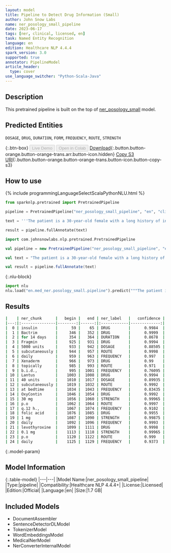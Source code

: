 ```yaml
---
layout: model
title: Pipeline to Detect Drug Information (Small)
author: John Snow Labs
name: ner_posology_small_pipeline
date: 2023-06-17
tags: [ner, clinical, licensed, en]
task: Named Entity Recognition
language: en
edition: Healthcare NLP 4.4.4
spark_version: 3.0
supported: true
annotator: PipelineModel
article_header:
  type: cover
use_language_switcher: "Python-Scala-Java"
---
```


## Description

This pretrained pipeline is built on the top of [ner_posology_small](https://nlp.johnsnowlabs.com/2021/03/31/ner_posology_small_en.html) model.

## Predicted Entities

`DOSAGE`, `DRUG`, `DURATION`, `FORM`, `FREQUENCY`, `ROUTE`, `STRENGTH`



{:.btn-box}
<button class="button button-orange" disabled>Live Demo</button>
<button class="button button-orange" disabled>Open in Colab</button>
[Download](https://s3.amazonaws.com/auxdata.johnsnowlabs.com/clinical/models/ner_posology_small_pipeline_en_4.4.4_3.0_1686987728283.zip){:.button.button-orange.button-orange-trans.arr.button-icon.hidden}
[Copy S3 URI](s3://auxdata.johnsnowlabs.com/clinical/models/ner_posology_small_pipeline_en_4.4.4_3.0_1686987728283.zip){:.button.button-orange.button-orange-trans.button-icon.button-copy-s3}

## How to use

<div class="tabs-box" markdown="1">
{% include programmingLanguageSelectScalaPythonNLU.html %}

```python
from sparknlp.pretrained import PretrainedPipeline

pipeline = PretrainedPipeline("ner_posology_small_pipeline", "en", "clinical/models")

text = '''The patient is a 30-year-old female with a long history of insulin dependent diabetes, type 2; coronary artery disease; chronic renal insufficiency; peripheral vascular disease, also secondary to diabetes; who was originally admitted to an outside hospital for what appeared to be acute paraplegia, lower extremities. She did receive a course of Bactrim for 14 days for UTI. Evidently, at some point in time, the patient was noted to develop a pressure-type wound on the sole of her left foot and left great toe. She was also noted to have a large sacral wound; this is in a similar location with her previous laminectomy, and this continues to receive daily care. The patient was transferred secondary to inability to participate in full physical and occupational therapy and continue medical management of her diabetes, the sacral decubitus, left foot pressure wound, and associated complications of diabetes. She is given Fragmin 5000 units subcutaneously daily, Xenaderm to wounds topically b.i.d., Lantus 40 units subcutaneously at bedtime, OxyContin 30 mg p.o. q.12 h., folic acid 1 mg daily, levothyroxine 0.1 mg p.o. daily, Prevacid 30 mg daily, Avandia 4 mg daily, Norvasc 10 mg daily, Lexapro 20 mg daily, aspirin 81 mg daily, Senna 2 tablets p.o. q.a.m., Neurontin 400 mg p.o. t.i.d., Percocet 5/325 mg 2 tablets q.4 h. p.r.n., magnesium citrate 1 bottle p.o. p.r.n., sliding scale coverage insulin, Wellbutrin 100 mg p.o. daily, and Bactrim DS b.i.d.'''

result = pipeline.fullAnnotate(text)
```
```scala
import com.johnsnowlabs.nlp.pretrained.PretrainedPipeline

val pipeline = new PretrainedPipeline("ner_posology_small_pipeline", "en", "clinical/models")

val text = "The patient is a 30-year-old female with a long history of insulin dependent diabetes, type 2; coronary artery disease; chronic renal insufficiency; peripheral vascular disease, also secondary to diabetes; who was originally admitted to an outside hospital for what appeared to be acute paraplegia, lower extremities. She did receive a course of Bactrim for 14 days for UTI. Evidently, at some point in time, the patient was noted to develop a pressure-type wound on the sole of her left foot and left great toe. She was also noted to have a large sacral wound; this is in a similar location with her previous laminectomy, and this continues to receive daily care. The patient was transferred secondary to inability to participate in full physical and occupational therapy and continue medical management of her diabetes, the sacral decubitus, left foot pressure wound, and associated complications of diabetes. She is given Fragmin 5000 units subcutaneously daily, Xenaderm to wounds topically b.i.d., Lantus 40 units subcutaneously at bedtime, OxyContin 30 mg p.o. q.12 h., folic acid 1 mg daily, levothyroxine 0.1 mg p.o. daily, Prevacid 30 mg daily, Avandia 4 mg daily, Norvasc 10 mg daily, Lexapro 20 mg daily, aspirin 81 mg daily, Senna 2 tablets p.o. q.a.m., Neurontin 400 mg p.o. t.i.d., Percocet 5/325 mg 2 tablets q.4 h. p.r.n., magnesium citrate 1 bottle p.o. p.r.n., sliding scale coverage insulin, Wellbutrin 100 mg p.o. daily, and Bactrim DS b.i.d."

val result = pipeline.fullAnnotate(text)
```


{:.nlu-block}
```python
import nlu
nlu.load("en.med_ner.posology_small.pipeline").predict("""The patient is a 30-year-old female with a long history of insulin dependent diabetes, type 2; coronary artery disease; chronic renal insufficiency; peripheral vascular disease, also secondary to diabetes; who was originally admitted to an outside hospital for what appeared to be acute paraplegia, lower extremities. She did receive a course of Bactrim for 14 days for UTI. Evidently, at some point in time, the patient was noted to develop a pressure-type wound on the sole of her left foot and left great toe. She was also noted to have a large sacral wound; this is in a similar location with her previous laminectomy, and this continues to receive daily care. The patient was transferred secondary to inability to participate in full physical and occupational therapy and continue medical management of her diabetes, the sacral decubitus, left foot pressure wound, and associated complications of diabetes. She is given Fragmin 5000 units subcutaneously daily, Xenaderm to wounds topically b.i.d., Lantus 40 units subcutaneously at bedtime, OxyContin 30 mg p.o. q.12 h., folic acid 1 mg daily, levothyroxine 0.1 mg p.o. daily, Prevacid 30 mg daily, Avandia 4 mg daily, Norvasc 10 mg daily, Lexapro 20 mg daily, aspirin 81 mg daily, Senna 2 tablets p.o. q.a.m., Neurontin 400 mg p.o. t.i.d., Percocet 5/325 mg 2 tablets q.4 h. p.r.n., magnesium citrate 1 bottle p.o. p.r.n., sliding scale coverage insulin, Wellbutrin 100 mg p.o. daily, and Bactrim DS b.i.d.""")
```

</div>


## Results

```bash
|    | ner_chunk      |   begin |   end | ner_label   |   confidence |
|---:|:---------------|--------:|------:|:------------|-------------:|
|  0 | insulin        |      59 |    65 | DRUG        |      0.9984  |
|  1 | Bactrim        |     346 |   352 | DRUG        |      0.9999  |
|  2 | for 14 days    |     354 |   364 | DURATION    |      0.8678  |
|  3 | Fragmin        |     925 |   931 | DRUG        |      0.9994  |
|  4 | 5000 units     |     933 |   942 | DOSAGE      |      0.88505 |
|  5 | subcutaneously |     944 |   957 | ROUTE       |      0.9998  |
|  6 | daily          |     959 |   963 | FREQUENCY   |      0.997   |
|  7 | Xenaderm       |     966 |   973 | DRUG        |      0.99    |
|  8 | topically      |     985 |   993 | ROUTE       |      0.971   |
|  9 | b.i.d.,        |     995 |  1001 | FREQUENCY   |      0.76095 |
| 10 | Lantus         |    1003 |  1008 | DRUG        |      0.9994  |
| 11 | 40 units       |    1010 |  1017 | DOSAGE      |      0.89935 |
| 12 | subcutaneously |    1019 |  1032 | ROUTE       |      0.9992  |
| 13 | at bedtime     |    1034 |  1043 | FREQUENCY   |      0.83435 |
| 14 | OxyContin      |    1046 |  1054 | DRUG        |      0.9992  |
| 15 | 30 mg          |    1056 |  1060 | STRENGTH    |      0.99965 |
| 16 | p.o            |    1062 |  1064 | ROUTE       |      0.9997  |
| 17 | q.12 h.,       |    1067 |  1074 | FREQUENCY   |      0.9102  |
| 18 | folic acid     |    1076 |  1085 | DRUG        |      0.9955  |
| 19 | 1 mg           |    1087 |  1090 | STRENGTH    |      0.99875 |
| 20 | daily          |    1092 |  1096 | FREQUENCY   |      0.9993  |
| 21 | levothyroxine  |    1099 |  1111 | DRUG        |      0.9998  |
| 22 | 0.1 mg         |    1113 |  1118 | STRENGTH    |      0.99965 |
| 23 | p.o            |    1120 |  1122 | ROUTE       |      0.999   |
| 24 | daily          |    1125 |  1129 | FREQUENCY   |      0.9373  |
```

{:.model-param}
## Model Information

{:.table-model}
|---|---|
|Model Name:|ner_posology_small_pipeline|
|Type:|pipeline|
|Compatibility:|Healthcare NLP 4.4.4+|
|License:|Licensed|
|Edition:|Official|
|Language:|en|
|Size:|1.7 GB|

## Included Models

- DocumentAssembler
- SentenceDetectorDLModel
- TokenizerModel
- WordEmbeddingsModel
- MedicalNerModel
- NerConverterInternalModel